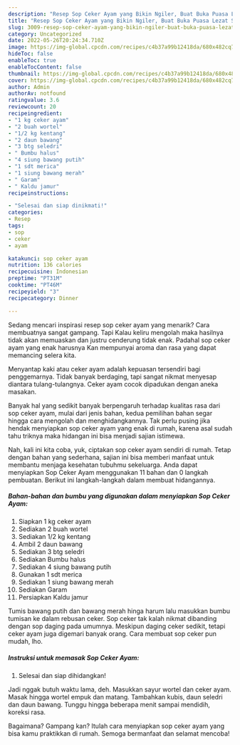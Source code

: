 ```yaml
---
description: "Resep Sop Ceker Ayam yang Bikin Ngiler, Buat Buka Puasa Lezat Sekali"
title: "Resep Sop Ceker Ayam yang Bikin Ngiler, Buat Buka Puasa Lezat Sekali"
slug: 3009-resep-sop-ceker-ayam-yang-bikin-ngiler-buat-buka-puasa-lezat-sekali
category: Uncategorized
date: 2022-05-26T20:24:34.710Z
image: https://img-global.cpcdn.com/recipes/c4b37a99b12418da/680x482cq70/sop-ceker-ayam-foto-resep-utama.jpg
hideToc: false
enableToc: true
enableTocContent: false
thumbnail: https://img-global.cpcdn.com/recipes/c4b37a99b12418da/680x482cq70/sop-ceker-ayam-foto-resep-utama.jpg
cover: https://img-global.cpcdn.com/recipes/c4b37a99b12418da/680x482cq70/sop-ceker-ayam-foto-resep-utama.jpg
author: Admin
authorAv: notfound
ratingvalue: 3.6
reviewcount: 20
recipeingredient:
- "1 kg ceker ayam"
- "2 buah wortel"
- "1/2 kg kentang"
- "2 daun bawang"
- "3 btg seledri"
- " Bumbu halus"
- "4 siung bawang putih"
- "1 sdt merica"
- "1 siung bawang merah"
- " Garam"
- " Kaldu jamur"
recipeinstructions:

- "Selesai dan siap dinikmati!"
categories:
- Resep
tags:
- sop
- ceker
- ayam

katakunci: sop ceker ayam 
nutrition: 136 calories
recipecuisine: Indonesian
preptime: "PT31M"
cooktime: "PT46M"
recipeyield: "3"
recipecategory: Dinner

---
```



Sedang mencari inspirasi resep sop ceker ayam yang menarik? Cara membuatnya sangat gampang. Tapi Kalau keliru mengolah maka hasilnya tidak akan memuaskan dan justru cenderung tidak enak. Padahal sop ceker ayam yang enak harusnya Kan mempunyai aroma dan rasa yang dapat memancing selera kita.


Menyantap kaki atau ceker ayam adalah kepuasan tersendiri bagi penggemarnya. Tidak banyak berdaging, tapi sangat nikmat menyesap diantara tulang-tulangnya. Ceker ayam cocok dipadukan dengan aneka masakan.

Banyak hal yang sedikit banyak berpengaruh terhadap kualitas rasa dari sop ceker ayam, mulai dari jenis bahan, kedua pemilihan bahan segar hingga cara mengolah dan menghidangkannya. Tak perlu pusing jika hendak menyiapkan sop ceker ayam yang enak di rumah, karena asal sudah tahu triknya maka hidangan ini bisa menjadi sajian istimewa.


Nah, kali ini kita coba, yuk, ciptakan sop ceker ayam sendiri di rumah. Tetap dengan bahan yang sederhana, sajian ini bisa memberi manfaat untuk membantu menjaga kesehatan tubuhmu sekeluarga. Anda dapat menyiapkan Sop Ceker Ayam menggunakan 11 bahan dan 0 langkah pembuatan. Berikut ini langkah-langkah dalam membuat hidangannya.

<!--inarticleads1-->

##### Bahan-bahan dan bumbu yang digunakan dalam menyiapkan Sop Ceker Ayam:

1. Siapkan 1 kg ceker ayam
1. Sediakan 2 buah wortel
1. Sediakan 1/2 kg kentang
1. Ambil 2 daun bawang
1. Sediakan 3 btg seledri
1. Sediakan  Bumbu halus
1. Sediakan 4 siung bawang putih
1. Gunakan 1 sdt merica
1. Sediakan 1 siung bawang merah
1. Sediakan  Garam
1. Persiapkan  Kaldu jamur


Tumis bawang putih dan bawang merah hinga harum lalu masukkan bumbu tumisan ke dalam rebusan ceker. Sop ceker tak kalah nikmat dibanding dengan sop daging pada umumnya. Meskipun daging ceker sedikit, tetapi ceker ayam juga digemari banyak orang. Cara membuat sop ceker pun mudah, lho. 

<!--inarticleads2-->

##### Instruksi untuk memasak Sop Ceker Ayam:


1. Selesai dan siap dihidangkan!

Jadi nggak butuh waktu lama, deh. Masukkan sayur wortel dan ceker ayam. Masak hingga wortel empuk dan matang. Tambahkan kubis, daun seledri dan daun bawang. Tunggu hingga beberapa menit sampai mendidih, koreksi rasa. 

Bagaimana? Gampang kan? Itulah cara menyiapkan sop ceker ayam yang bisa kamu praktikkan di rumah. Semoga bermanfaat dan selamat mencoba!
